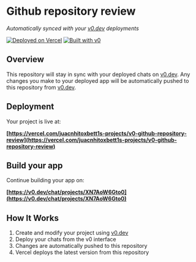 # Github repository review

*Automatically synced with your [v0.dev](https://v0.dev) deployments*

[![Deployed on Vercel](https://img.shields.io/badge/Deployed%20on-Vercel-black?style=for-the-badge&logo=vercel)](https://vercel.com/juacnhitoxbett1s-projects/v0-github-repository-review)
[![Built with v0](https://img.shields.io/badge/Built%20with-v0.dev-black?style=for-the-badge)](https://v0.dev/chat/projects/XN7AoW6Gto0)

## Overview

This repository will stay in sync with your deployed chats on [v0.dev](https://v0.dev).
Any changes you make to your deployed app will be automatically pushed to this repository from [v0.dev](https://v0.dev).

## Deployment

Your project is live at:

**[https://vercel.com/juacnhitoxbett1s-projects/v0-github-repository-review](https://vercel.com/juacnhitoxbett1s-projects/v0-github-repository-review)**

## Build your app

Continue building your app on:

**[https://v0.dev/chat/projects/XN7AoW6Gto0](https://v0.dev/chat/projects/XN7AoW6Gto0)**

## How It Works

1. Create and modify your project using [v0.dev](https://v0.dev)
2. Deploy your chats from the v0 interface
3. Changes are automatically pushed to this repository
4. Vercel deploys the latest version from this repository